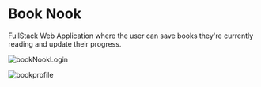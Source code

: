 # Book Nook

FullStack Web Application where the user can save books they're currently reading and update their progress.


![bookNookLogin](https://user-images.githubusercontent.com/101942628/171078044-3e18fd96-3f16-43cb-b1d6-291a6e502879.PNG)

![bookprofile](https://user-images.githubusercontent.com/101942628/171078056-700d221b-d688-4ef1-b890-a353196fd63a.PNG)
